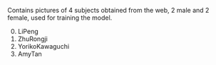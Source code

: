 Contains pictures of 4 subjects obtained from the web, 2 male and 2 female, used for training the model.

0. LiPeng
1. ZhuRongji
2. YorikoKawaguchi
3. AmyTan
